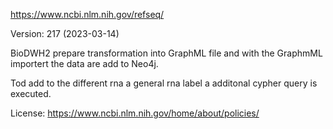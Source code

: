 https://www.ncbi.nlm.nih.gov/refseq/

Version: 217  (2023-03-14)

BioDWH2 prepare transformation into GraphML file and with the GraphmML importert the data are add to Neo4j.

Tod add to the different rna a general rna label a additonal cypher query is executed.

License: https://www.ncbi.nlm.nih.gov/home/about/policies/